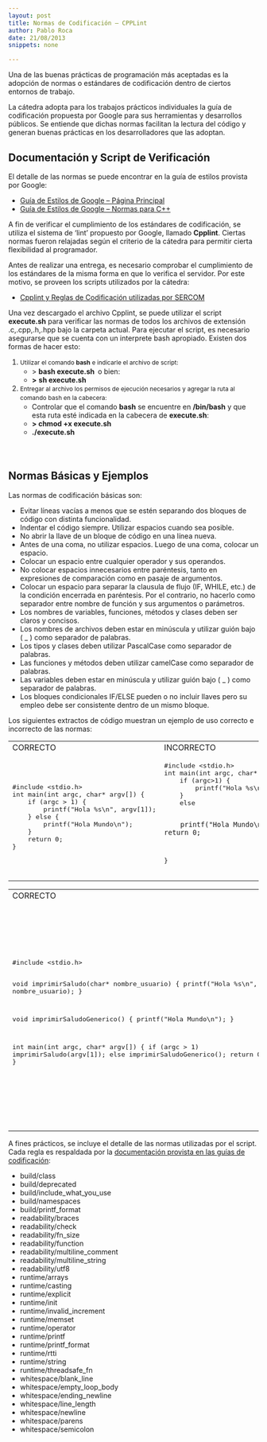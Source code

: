 ```yaml
---
layout: post
title: Normas de Codificación – CPPLint
author: Pablo Roca
date: 21/08/2013
snippets: none

---
```

<div class="entry-content">
						<p>Una de las buenas prácticas de programación más aceptadas es la adopción de normas o estándares de codificación dentro de ciertos entornos de trabajo.</p>
<p>La cátedra adopta para los trabajos prácticos individuales la guía de codificación propuesta por Google para sus herramientas y desarrollos públicos. Se entiende que dichas normas facilitan la lectura del código y generan buenas prácticas en los desarrolladores que las adoptan.</p>
<h2>Documentación y Script de Verificación</h2>
<p>El detalle de las normas se puede encontrar en la guía de estilos provista por Google:</p>
<ul>
<li><a href="https://code.google.com/p/google-styleguide/">Guía de Estilos de Google – Página Principal</a></li>
<li><a href="https://google.github.io/styleguide/cppguide.html">Guía de Estilos de Google – Normas para C++</a></li>
</ul>
<p>A fin de verificar el cumplimiento de los estándares de codificación, se utiliza el sistema de ‘lint’ propuesto por Google, llamado <strong>Cpplint</strong>. Ciertas normas fueron relajadas según el criterio de la cátedra para permitir cierta flexibilidad al programador.</p>
<p>Antes de realizar una entrega, es necesario comprobar el cumplimiento de los estándares de la misma forma en que lo verifica el servidor. Por este motivo, se proveen los scripts utilizados por la cátedra:</p>
<ul>
<li><a href="/assets/2013/08/cpplint.zip">Cpplint y Reglas de Codificación utilizadas por SERCOM</a></li>
</ul>
<p>Una vez descargado el archivo Cpplint, se puede utilizar el script <strong>execute.sh</strong> para verificar las normas de todos los archivos de extensión .c,.cpp,.h,.hpp bajo la carpeta actual. Para ejecutar el script, es necesario asegurarse que se cuenta con un interprete bash apropiado. Existen dos formas de hacer esto:</p>
<div>
<ol>
<li><span style="font-size: 12px; line-height: 18px;">Utilizar el comando <strong>bash</strong> e indicarle el archivo de script:</span>
<ul>
<li>&gt; <strong>bash execute.sh &nbsp;</strong>o bien:</li>
<li><strong>&gt;</strong> <strong>sh execute.sh</strong></li>
</ul>
</li>
<li><span style="font-size: 12px; line-height: 18px;">Entregar al archivo los permisos de ejecución necesarios y agregar la ruta al comando bash en la cabecera:</span>
<ul>
<li>Controlar que el comando <strong>bash</strong> se encuentre en <strong>/bin/bash</strong> y que esta ruta esté indicada en la cabecera de <strong>execute.sh</strong>:</li>
<li><strong>&gt; chmod +x execute.sh</strong></li>
<li><strong>./execute.sh</strong></li>
</ul>
</li>
</ol>
</div>
<div><span style="line-height: 24px;"><br>
</span></div>
<h2>Normas Básicas y Ejemplos</h2>
<p>Las normas de codificación básicas son:</p>
<ul>
<li>Evitar líneas vacías a menos que se estén separando dos bloques de código con distinta funcionalidad.</li>
<li>Indentar el código siempre. Utilizar espacios cuando sea posible.</li>
<li>No abrir la llave de un bloque de código en una línea nueva.</li>
<li>Antes de una coma, no utilizar espacios. Luego de una coma, colocar un espacio.</li>
<li>Colocar un espacio entre cualquier operador y sus operandos.</li>
<li>No colocar espacios innecesarios entre paréntesis, tanto en expresiones de comparación como en pasaje de argumentos.</li>
<li>Colocar un espacio para separar la clausula de flujo (IF, WHILE, etc.) de la condición encerrada en paréntesis. Por el contrario, no hacerlo como separador entre nombre de función y sus argumentos o parámetros.</li>
<li>Los nombres de variables, funciones, métodos y clases deben ser claros y concisos.</li>
<li>Los nombres de archivos deben estar en minúscula y utilizar guión bajo ( _ ) como separador de palabras.</li>
<li>Los tipos y clases deben utilizar PascalCase como separador de palabras.</li>
<li>Las funciones y métodos deben utilizar camelCase como separador de palabras.</li>
<li>Las variables deben estar en minúscula y utilizar guión bajo ( _ ) como separador de palabras.</li>
<li>Los bloques condicionales IF/ELSE pueden o no incluir llaves pero su empleo debe ser consistente dentro de un mismo bloque.</li>
</ul>
<p>Los siguientes extractos de código muestran un ejemplo de uso correcto e incorrecto de las normas:</p>
<table>
<tbody>
<tr>
<td>CORRECTO</td>
<td>INCORRECTO</td>
</tr>
<tr>
<td>
<pre>#include &lt;stdio.h&gt;
int main(int argc, char* argv[]) {
    if (argc &gt; 1) {
        printf("Hola %s\n", argv[1]);
    } else {
        printf("Hola Mundo\n");
    }
    return 0;
}</pre>
</td>
<td>
<pre>#include &lt;stdio.h&gt;
int main(int argc, char* argv[]) {
    if (argc&gt;1) {
        printf("Hola %s\n", argv[1]);
    }
    else

        printf("Hola Mundo\n");
    return 0;

}</pre>
</td>
</tr>
</tbody>
</table>
<table>
<tbody>
<tr>
<td>CORRECTO</td>
<td>INCORRECTO</td>
</tr>
<tr>
<td>
<pre>#include &lt;stdio.h&gt;

void imprimirSaludo(char* nombre_usuario) {
    printf("Hola %s\n", nombre_usuario);
}

void imprimirSaludoGenerico() {
    printf("Hola Mundo\n");
}

int main(int argc, char* argv[]) {
    if (argc &gt; 1)
        imprimirSaludo(argv[1]);
    else
        imprimirSaludoGenerico();
    return 0;
}</pre>
</td>
<td>
<pre>#include &lt;stdio.h&gt;

void imprimirSaludo(char* nombreUsuario)
{

    printf("Hola %s\n",nombreUsuario);
}

void imprimir_saludo_generico()
{

    printf("Hola Mundo\n");
}

int main(int argc,char* argv[])
{
    if (argc &gt; 1)
        imprimirSaludo( argv[1] );
    else
        imprimir_saludo_generico ();
    return 0 ;
}</pre>
</td>
</tr>
</tbody>
</table>
<p>A fines prácticos, se incluye el detalle de las normas utilizadas por el script. Cada regla es respaldada por la <a href="https://google.github.io/styleguide/cppguide.html">documentación provista en las guías de codificación</a>:</p>
<ul>
<li>build/class</li>
<li>build/deprecated</li>
<li>build/include_what_you_use</li>
<li>build/namespaces</li>
<li>build/printf_format</li>
<li>readability/braces</li>
<li>readability/check</li>
<li>readability/fn_size</li>
<li>readability/function</li>
<li>readability/multiline_comment</li>
<li>readability/multiline_string</li>
<li>readability/utf8</li>
<li>runtime/arrays</li>
<li>runtime/casting</li>
<li>runtime/explicit</li>
<li>runtime/init</li>
<li>runtime/invalid_increment</li>
<li>runtime/memset</li>
<li>runtime/operator</li>
<li>runtime/printf</li>
<li>runtime/printf_format</li>
<li>runtime/rtti</li>
<li>runtime/string</li>
<li>runtime/threadsafe_fn</li>
<li>whitespace/blank_line</li>
<li>whitespace/empty_loop_body</li>
<li>whitespace/ending_newline</li>
<li>whitespace/line_length</li>
<li>whitespace/newline</li>
<li>whitespace/parens</li>
<li>whitespace/semicolon</li>
</ul>
											</div>
